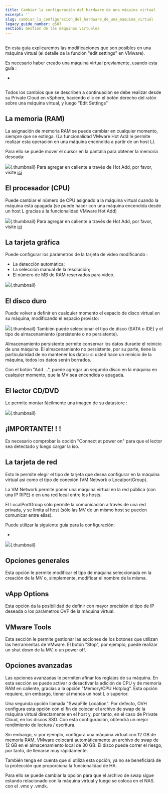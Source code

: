 ```yaml
---
title: Cambiar la configuración del hardware de una máquina virtual
excerpt: ''
slug: cambiar_la_configuracion_del_hardware_de_una_maquina_virtual
legacy_guide_number: g587
section: Gestión de las máquinas virtuales
---
```



## 
En esta guía explicaremos las modificaciones que son posibles en una máquina virtual (el detalle de la función "edit settings" en VMware).

Es necesario haber creado una máquina virtual previamente, usando esta guía :


- []({legacy}607)




## 
Todos los cambios que se describen a continuación se debe realizar desde su Private Cloud en vSphere, haciendo clic en el botón derecho del ratón sobre una máquina virtual, y luego "Edit Settings"


## La memoria (RAM)
La asignación de memoria RAM se puede cambiar en cualquier momento, siempre que se extinga. (La funcionalidad VMware Hot Add le permite realizar esta operación en una máquina encendida a partir de un host L).

Para ello se puede mover el cursor en la pantalla para obtener la memoria deseada:

![](images/img_53.jpg){.thumbnail}
Para agregar en caliente a través de Hot Add, por favor, visite [ici](#CONFIG_AND_ADVANCED_OPTIONS)


## El procesador (CPU)
Puede cambiar el número de CPU asignado a la máquina virtual cuando la máquina está apagada (se puede hacer con una máquina encendida desde un host L gracias a la funcionalidad VMware Hot Add)

![](images/img_54.jpg){.thumbnail}
Para agregar en caliente a través de Hot Add, por favor, visite [ici](#CONFIG_AND_ADVANCED_OPTIONS)


## La tarjeta gráfica
Puede configurar los parámetros de la tarjeta de vídeo modificando :

- La detección automática;
- La selección manual de la resolución;
- El número de MB de RAM reservados para vídeo.



![](images/img_55.jpg){.thumbnail}


## El disco duro
Puede volver a definir en cualquier momento el espacio de disco virtual en su máquina, modificando el espacio provisto:

![](images/img_56.jpg){.thumbnail}
También puede seleccionar el tipo de disco (SATA o IDE) y el tipo de almacenamiento (persistente o no persistente).

Almacenamiento persistente permite conservar los datos durante el reinicio de una máquina.
El almacenamiento no persistente, por su parte, tiene la particularidad de no mantener los datos: si usted hace un reinicio de la máquina, todos los datos serán borrados.

Con el botón "Add ...", puede agregar un segundo disco en la máquina en cualquier momento, que la MV sea encendida o apagada.


## El lector CD/DVD
Le permite montar fácilmente una imagen de su datastore :

![](images/img_62.jpg){.thumbnail}

## ¡IMPORTANTE! ! !
Es necesario comprobar la opción "Connect at power on" para que el lector sea detectado y luego cargar la iso.


## La tarjeta de red
Esto le permite elegir el tipo de tarjeta que desea configurar en la máquina virtual así como el tipo de conexión (VM Network o LocalportGroup).

La VM Network permite poner una máquina virtual en la red pública (con una IP RIPE) o en una red local entre los hosts.

El LocalPortGroup sólo permite la comunicación a través de una red privada, y se limita al host (sólo las MV de un mismo host se pueden comunicar entre ellas).

Puede utilizar la siguiente guía para la configuración:



- []({legacy}582)



![](images/img_63.jpg){.thumbnail}


## Opciones generales
Esta opción le permite modificar el tipo de máquina seleccionada en la creación de la MV o, simplemente, modificar el nombre de la misma.


## vApp Options
Esta opción da la posibilidad de definir con mayor precisión el tipo de IP deseada o los parámetros OVF de la máquina virtual.


## VMware Tools
Esta sección le permite gestionar las acciones de los botones que utilizan las herramientas de VMware.
El botón "Stop", por ejemplo, puede realizar un shut down de la MV, o un power off.


## Opciones avanzadas
Las opciones avanzadas le permiten afinar los reglajes de su máquina. En esta sección se puede activar o desactivar la adición de CPU y de memoria RAM en caliente, gracias a la opción "Memory/CPU Hotplug". Esta opción requiere, sin embargo, tiener al menos un host L o superior.

Una segunda opción llamada "SwapFile Location". Por defecto, OVH configura esta opción con el fin de colocar el archivo de swap de la máquina virtual directamente en el host y, por tanto, en el caso de Private Cloud, en los discos SSD. Con esta configuración, obtendrá un mejor rendimiento de lectura / escritura.

Sin embargo, si por ejemplo, configura una máquina virtual con 12 GB de memoria RAM, VMware colocará automáticamente un archivo de swap de 12 GB en el almacenamiento local de 30 GB. El disco puede correr el riesgo, por tanto, de llenarse muy rápidamente.

También tenga en cuenta que si utiliza esta opción, ya no se beneficiará de la protección que proporciona la funcionalidad de HA.

Para ello se puede cambiar la opción para que el archivo de swap sigue estando relacionado con la máquina virtual y luego se coloca en el NAS. con el .vmx y .vmdk.

